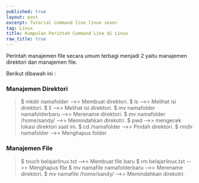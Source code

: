 ```yaml
---
published: true
layout: post
excerpt: Tutorial command line linux sever
tag: Linux
title: Kumpulan Perintah Command Line di Linux
raw_title: true
---
```

Perintah manajemen file secara umum terbagi menjadi 2 yaitu manajemen direktori dan manajemen file.

Berikut dibawah ini :

### Manajemen Direktori
>	$ mkdir namafolder		-->> Membuat direktori.
	$ ls				-->> Melihat isi direktori.
	$ ll				-->> Melihat isi direktori.
    $ mv namafolder namafolderbaru	-->> Merename direktori.
    $ mv namafolder /home/sandy/	-->> Memindahkan direkotri.
	$ pwd				-->> mengecek lokasi direktori saat ini.
    $ cd /namafolder		-->> Pindah direktori.
    $ rmdir namafolder		-->> Menghapus folder
    
### Manajemen File
>	$ touch belajarlinux.txt		-->> Membuat file baru
	$ rm belajarlinux.txt			-->> Menghapus file
    $ mv namafile namafolderbaru	-->> Merename direktori.
    $ mv namafile /home/sandy/		-->> Memindahkan direkotri.
